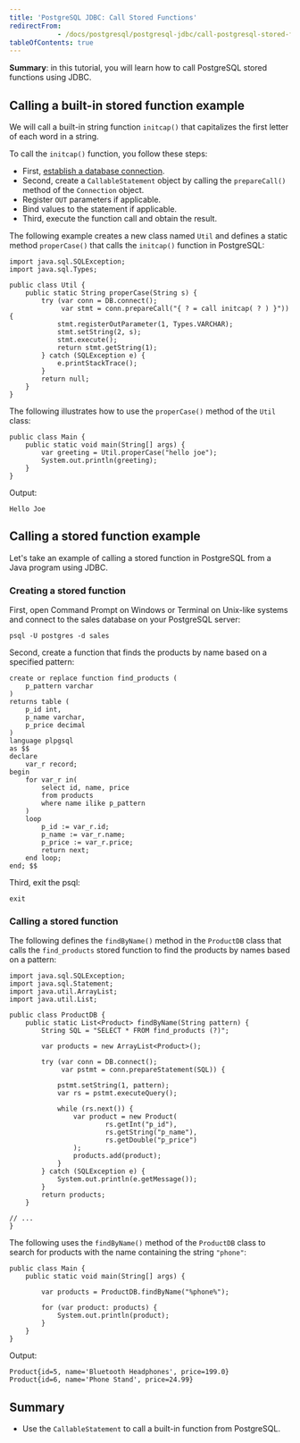 ```yaml
---
title: 'PostgreSQL JDBC: Call Stored Functions'
redirectFrom: 
            - /docs/postgresql/postgresql-jdbc/call-postgresql-stored-function/
tableOfContents: true
---
```


**Summary**: in this tutorial, you will learn how to call PostgreSQL stored functions using JDBC.



## Calling a built-in stored function example



We will call a built-in string function `initcap()` that capitalizes the first letter of each word in a string.



To call the `initcap()` function, you follow these steps:



- First, [establish a database connection](https://www.postgresqltutorial.com/postgresql-jdbc/connecting-to-postgresql-database/).
- Second, create a `CallableStatement` object by calling the `prepareCall()` method of the `Connection` object.
- Register `OUT` parameters if applicable.
- Bind values to the statement if applicable.
- Third, execute the function call and obtain the result.


The following example creates a new class named `Util` and defines a static method `properCase()` that calls the `initcap()` function in PostgreSQL:



```
import java.sql.SQLException;
import java.sql.Types;

public class Util {
    public static String properCase(String s) {
        try (var conn = DB.connect();
             var stmt = conn.prepareCall("{ ? = call initcap( ? ) }")) {
            stmt.registerOutParameter(1, Types.VARCHAR);
            stmt.setString(2, s);
            stmt.execute();
            return stmt.getString(1);
        } catch (SQLException e) {
            e.printStackTrace();
        }
        return null;
    }
}
```



The following illustrates how to use the `properCase()` method of the `Util` class:



```
public class Main {
    public static void main(String[] args) {
        var greeting = Util.properCase("hello joe");
        System.out.println(greeting);
    }
}
```



Output:



```
Hello Joe
```



## Calling a stored function example



Let's take an example of calling a stored function in PostgreSQL from a Java program using JDBC.



### Creating a stored function



First, open Command Prompt on Windows or Terminal on Unix-like systems and connect to the sales database on your PostgreSQL server:



```
psql -U postgres -d sales
```



Second, create a function that finds the products by name based on a specified pattern:



```
create or replace function find_products (
	p_pattern varchar
)
returns table (
	p_id int,
	p_name varchar,
	p_price decimal
)
language plpgsql
as $$
declare
    var_r record;
begin
	for var_r in(
		select id, name, price
		from products
		where name ilike p_pattern
    )
	loop
		p_id := var_r.id;
		p_name := var_r.name;
		p_price := var_r.price;
        return next;
	end loop;
end; $$
```



Third, exit the psql:



```
exit
```



### Calling a stored function



The following defines the `findByName()` method in the `ProductDB` class that calls the `find_products` stored function to find the products by names based on a pattern:



```
import java.sql.SQLException;
import java.sql.Statement;
import java.util.ArrayList;
import java.util.List;

public class ProductDB {
    public static List<Product> findByName(String pattern) {
        String SQL = "SELECT * FROM find_products (?)";

        var products = new ArrayList<Product>();

        try (var conn = DB.connect();
             var pstmt = conn.prepareStatement(SQL)) {

            pstmt.setString(1, pattern);
            var rs = pstmt.executeQuery();

            while (rs.next()) {
                var product = new Product(
                        rs.getInt("p_id"),
                        rs.getString("p_name"),
                        rs.getDouble("p_price")
                );
                products.add(product);
            }
        } catch (SQLException e) {
            System.out.println(e.getMessage());
        }
        return products;
    }

// ...
}
```



The following uses the `findByName()` method of the `ProductDB` class to search for products with the name containing the string `"phone"`:



```
public class Main {
    public static void main(String[] args) {

        var products = ProductDB.findByName("%phone%");

        for (var product: products) {
            System.out.println(product);
        }
    }
}
```



Output:



```
Product{id=5, name='Bluetooth Headphones', price=199.0}
Product{id=6, name='Phone Stand', price=24.99}
```



## Summary



- Use the `CallableStatement` to call a built-in function from PostgreSQL.
